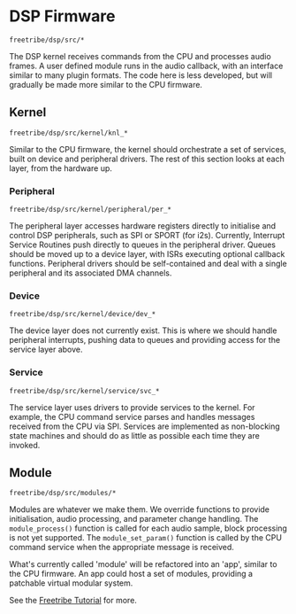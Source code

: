 # DSP Firmware

`freetribe/dsp/src/*`

The DSP kernel receives commands from the CPU and processes audio frames.
A user defined module runs in the audio callback, with an interface similar
to many plugin formats. The code here is less developed, but will gradually
be made more similar to the CPU firmware.

## Kernel

`freetribe/dsp/src/kernel/knl_*`

Similar to the CPU firmware, the kernel should orchestrate a set of services,
built on device and peripheral drivers.
The rest of this section looks at each layer, from the hardware up.

### Peripheral

`freetribe/dsp/src/kernel/peripheral/per_*`

The peripheral layer accesses hardware registers directly to initialise and
control DSP peripherals, such as SPI or SPORT (for i2s).
Currently, Interrupt Service Routines push directly to queues in the peripheral driver.
Queues should be moved up to a device layer,
with ISRs executing optional callback functions.
Peripheral drivers should be self-contained and
deal with a single peripheral and its associated DMA channels.

### Device

`freetribe/dsp/src/kernel/device/dev_*`

The device layer does not currently exist. This is where we should handle peripheral
interrupts, pushing data to queues and providing access for the service layer above.

### Service

`freetribe/dsp/src/kernel/service/svc_*`

The service layer uses drivers to provide services to the kernel.
For example, the CPU command service parses and handles messages received
from the CPU via SPI. Services are implemented as non-blocking state
machines and should do as little as possible each time they are invoked.

## Module

`freetribe/dsp/src/modules/*`

Modules are whatever we make them. We override functions to provide initialisation,
audio processing, and parameter change handling. The `module_process()` function
is called for each audio sample, block processing is not yet supported. The `module_set_param()`
function is called by the CPU command service when the appropriate message is received.

What's currently called 'module' will be refactored into an 'app', similar to the
CPU firmware. An app could host a set of modules, providing a patchable
virtual modular system.

See the [Freetribe Tutorial](tutorial.md) for more.
